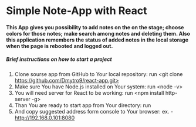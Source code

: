 <h1>Simple Note-App with React</h>

<h4>This App gives you possibility to add notes on the on the stage; choose colors for those notes;
make search among notes and deleting them. Also this application remembers the status of added notes in the local storage when the page is rebooted and logged out.</h4>

<h5>Brief instructions on how to start a project</h5>

1. Clone sourse app from GitHub to Your local repository: run <git clone https://github.com/Dmytro9/react-app.git>
1. Make sure You have Node.js installed on Your system: run <node -v>
2. You will need server for React to be working: run <npm install http-server -g>
3. Than You are ready to start app from Your directory: run <http-server>
5. And copy suggested address form console to Your browser: ex. - http://192.168.0.101:8080
